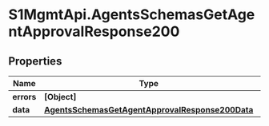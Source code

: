 # S1MgmtApi.AgentsSchemasGetAgentApprovalResponse200

## Properties
Name | Type | Description | Notes
------------ | ------------- | ------------- | -------------
**errors** | **[Object]** | Errors | [optional] 
**data** | [**AgentsSchemasGetAgentApprovalResponse200Data**](AgentsSchemasGetAgentApprovalResponse200Data.md) |  | [optional] 


